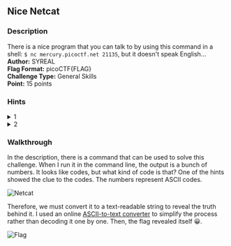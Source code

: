 ## Nice Netcat
### Description
There is a nice program that you can talk to by using this command in a shell: `$ nc mercury.picoctf.net 21135`, but it doesn't speak English...  
**Author:** SYREAL  
**Flag Format:** picoCTF{FLAG}   
**Challenge Type:** General Skills  
**Point:** 15 points

### Hints
<details><summary>1</summary>You can practice using netcat with this picoGym problem: <a href="https://play.picoctf.org/practice/challenge/34">what's a netcat?</a></details>
<details><summary>2</summary>You can practice reading and writing ASCII with this picoGym problem: <a href="https://play.picoctf.org/practice/challenge/22">Let's Warm Up</a></details>

### Walkthrough
In the description, there is a command that can be used to solve this challenge. When I run it in the command line, the output is a bunch of numbers. It looks like codes, but what kind of code is that? One of the hints showed the clue to the codes. The numbers represent ASCII codes. 

![Netcat](nc.png)

Therefore, we must convert it to a text-readable string to reveal the truth behind it. I used an online [ASCII-to-text converter](https://codebeautify.org/ascii-to-text) to simplify the process rather than decoding it one by one. Then, the flag revealed itself 😀.

![Flag](flag.png)
